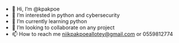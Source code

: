 - 👋 Hi, I’m @kpakpoe
- 👀 I’m interested in python and cybersecurity 
- 🌱 I’m currently learning python 
- 💞️ I’m looking to collaborate on any project 
- 📫 How to reach me niikpakpoeallotey@gmail.com or 0559812774

<!---
kpakpoe/kpakpoe is a ✨ special ✨ repository because its `README.md` (this file) appears on your GitHub profile.
You can click the Preview link to take a look at your changes.
--->
